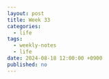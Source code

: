 ```yaml
---
layout: post
title: Week 33
categories:
  - life
tags:
  - weekly-notes
  - life
date: 2024-08-18 12:00:00 +0900
published: no
---
```




